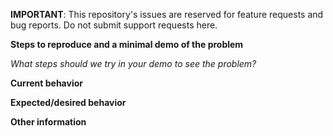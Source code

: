 **IMPORTANT**: This repository's issues are reserved for feature requests and bug reports. Do not submit support requests here.


**Steps to reproduce and a minimal demo of the problem**

_What steps should we try in your demo to see the problem?_

**Current behavior**


**Expected/desired behavior**


**Other information**
